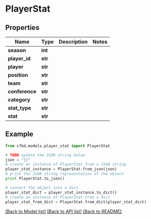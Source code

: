 # PlayerStat


## Properties
Name | Type | Description | Notes
------------ | ------------- | ------------- | -------------
**season** | **int** |  | 
**player_id** | **str** |  | 
**player** | **str** |  | 
**position** | **str** |  | 
**team** | **str** |  | 
**conference** | **str** |  | 
**category** | **str** |  | 
**stat_type** | **str** |  | 
**stat** | **str** |  | 

## Example

```python
from cfbd.models.player_stat import PlayerStat

# TODO update the JSON string below
json = "{}"
# create an instance of PlayerStat from a JSON string
player_stat_instance = PlayerStat.from_json(json)
# print the JSON string representation of the object
print PlayerStat.to_json()

# convert the object into a dict
player_stat_dict = player_stat_instance.to_dict()
# create an instance of PlayerStat from a dict
player_stat_from_dict = PlayerStat.from_dict(player_stat_dict)
```
[[Back to Model list]](../README.md#documentation-for-models) [[Back to API list]](../README.md#documentation-for-api-endpoints) [[Back to README]](../README.md)


